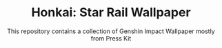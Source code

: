 <div align="center">

# Honkai: Star Rail Wallpaper

This repository contains a collection of Genshin Impact Wallpaper mostly from Press Kit

</div>

